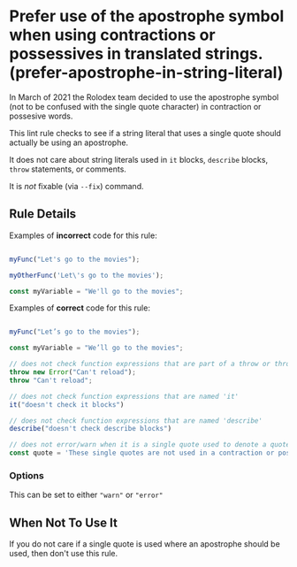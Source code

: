 # Prefer use of the apostrophe symbol when using contractions or possessives in translated strings. (prefer-apostrophe-in-string-literal)

In March of 2021 the Rolodex team decided to use the apostrophe symbol (not to be confused with the single quote character) in contraction or possesive words.

This lint rule checks to see if a string literal that uses a single quote should actually be using an apostrophe.

It does not care about string literals used in `it` blocks, `describe` blocks, `throw` statements, or comments.

It is _not_ fixable (via `--fix`) command.
## Rule Details

Examples of **incorrect** code for this rule:

```js

myFunc("Let's go to the movies");

myOtherFunc('Let\'s go to the movies');

const myVariable = "We'll go to the movies";

```

Examples of **correct** code for this rule:

```js

myFunc("Let’s go to the movies");

const myVariable = "We’ll go to the movies";

// does not check function expressions that are part of a throw or thrown error
throw new Error("Can't reload");
throw "Can't reload";

// does not check function expressions that are named 'it'
it("doesn't check it blocks")

// does not check function expressions that are named 'describe'
describe("doesn't check describe blocks")

// does not error/warn when it is a single quote used to denote a quote/string
const quote = 'These single quotes are not used in a contraction or possessive';
```

### Options

This can be set to either `"warn"` or `"error"`

## When Not To Use It

If you do not care if a single quote is used where an apostrophe should be used, then don't use this rule.
